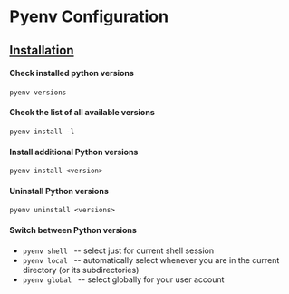 # Pyenv Configuration



## [Installation](https://www.dedicatedcore.com/blog/install-pyenv-ubuntu/)



#### Check installed python versions

`pyenv versions`



#### Check the list of all available versions

`pyenv install -l`



#### Install additional Python versions

`pyenv install <version>`



#### Uninstall Python versions

`pyenv uninstall <versions>`



#### Switch between Python versions

- `pyenv shell ` -- select just for current shell session
- `pyenv local ` -- automatically select whenever you are in the current directory (or its subdirectories)
- `pyenv global ` -- select globally for your user account


